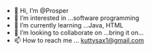 - 👋 Hi, I’m @Prosper
- 👀 I’m interested in ...software programming
- 🌱 I’m currently learning ...Java, HTML
- 💞️ I’m looking to collaborate on ...bring it on...
- 📫 How to reach me ... kuttysax1@gmail.com

<!---
Kuttysax/Kuttysax is a ✨ special ✨ repository because its `README.md` (this file) appears on your GitHub profile.
You can click the Preview link to take a look at your changes.
--->
